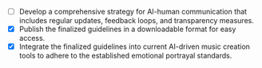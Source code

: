- [ ] Develop a comprehensive strategy for AI-human communication that includes regular updates, feedback loops, and transparency measures.
- [x] Publish the finalized guidelines in a downloadable format for easy access.
- [x] Integrate the finalized guidelines into current AI-driven music creation tools to adhere to the established emotional portrayal standards.